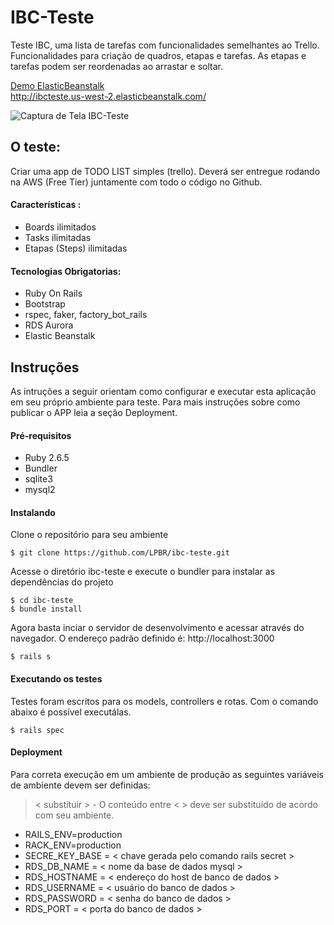 # IBC-Teste
Teste IBC, uma lista de tarefas com funcionalidades semelhantes ao Trello. Funcionalidades para criação de quadros, etapas e tarefas. As etapas e tarefas podem ser reordenadas ao arrastar e soltar.

[Demo ElasticBeanstalk](http://ibcteste.us-west-2.elasticbeanstalk.com/)  
http://ibcteste.us-west-2.elasticbeanstalk.com/

![Captura de Tela IBC-Teste](https://i.ibb.co/nPQYvgn/image.png)

## O teste:

Criar uma app de TODO LIST simples (trello). Deverá ser entregue rodando na AWS (Free Tier) juntamente com todo o código no Github.

#### Características :
  - Boards ilimitados
  - Tasks ilimitadas
  - Etapas (Steps) ilimitadas
 
#### Tecnologias Obrigatorias:
  - Ruby On Rails
  - Bootstrap
  - rspec, faker, factory_bot_rails
  - RDS Aurora
  - Elastic Beanstalk
  
## Instruções
  As intruções a seguir orientam como configurar e executar esta aplicação em seu próprio ambiente para teste. Para mais instruções sobre como publicar o APP leia a seção Deployment.
 
#### Pré-requisitos

* Ruby 2.6.5
* Bundler
* sqlite3
* mysql2

#### Instalando

Clone o repositório para seu ambiente
```
$ git clone https://github.com/LPBR/ibc-teste.git
```

Acesse o diretório ibc-teste e execute o bundler para instalar as dependências do projeto
```
$ cd ibc-teste
$ bundle install
```

Agora basta inciar o servidor de desenvolvimento e acessar através do navegador.
O endereço padrão definido é: http://localhost:3000
```
$ rails s
```

#### Executando os testes
  Testes foram escritos para os models, controllers e rotas. Com o comando abaixo é possível executálas.
```
$ rails spec
```

#### Deployment
  Para correta execução em um ambiente de produção as seguintes variáveis de ambiente devem ser definidas:
  > < substituir > - O conteúdo entre < > deve ser substituído de acordo com seu ambiente.
  *  RAILS_ENV=production
  *  RACK_ENV=production
  *  SECRE_KEY_BASE = < chave gerada pelo comando rails secret >
  *  RDS_DB_NAME = < nome da base de dados mysql >
  *  RDS_HOSTNAME = < endereço do host de banco de dados >
  *  RDS_USERNAME = < usuário do banco de dados >
  *  RDS_PASSWORD = < senha do banco de dados >
  *  RDS_PORT = < porta do banco de dados >
